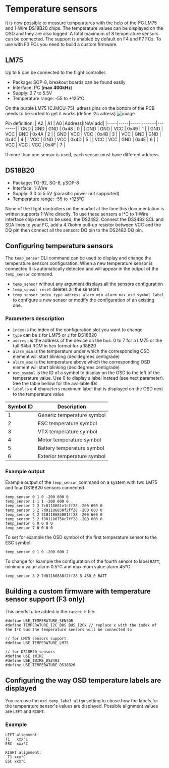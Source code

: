 # Temperature sensors

It is now possible to measure temperatures with the help of the I²C LM75 and 1-Wire DS18B20 chips. The temperature values can be displayed on the OSD and they are also logged. A total maximum of 8 temperature sensors can be connected. The support is enabled by default on F4 and F7 FCs. To use with F3 FCs you need to build a custom firmware.

## LM75

Up to 8 can be connected to the flight controller.

* Package: SOP-8, breakout boards can be found easily
* Interface: I²C (**max 400kHz**)
* Supply: 2.7 to 5.5V
* Temperature range: -55 to +125°C

On the purple LM75 (CJMCU-75), adress pins on the bottom of the PCB needs to be sorted to get it works (define i2c adress)
![image](https://user-images.githubusercontent.com/40316777/218416736-b30f364f-aaeb-426e-b211-ea7ef1f3c20e.png)

Pin definition:
| A2  | A1  | A0  |Address|INAV add|
|-----|-----|-----|-------|--------|
| GND | GND	| GND	| 0x48	 | 0      |
| GND	| GND	| VCC	| 0x49	 | 1      |
| GND	| VCC	| GND	| 0x4A	 | 2      |
| GND	| VCC	| VCC	| 0x4B	 | 3      |
| VCC	| GND	| GND	| 0x4C	 | 4      |
| VCC	| GND	| VCC	| 0x4D	 | 5      |
| VCC	| VCC	| GND	| 0x4E	 | 6      |
| VCC	| VCC	| VCC	| 0x4F	 | 7      |

If more than one sensor is used, each sensor must have different address.


## DS18B20

* Package: TO-92, SO-8, µSOP-8
* Interface: 1-Wire
* Supply: 3.0 to 5.5V (parasitic power not supported)
* Temperature range: -55 to +125°C

None of the flight controllers on the market at the time this documentation is written supports 1-Wire directly. To use these sensors a I²C to 1-Wire interface chip needs to be used, the DS2482. Connect the DS2482 SCL and SDA lines to your FC, add a 4.7kohm pull-up resistor between VCC and the DQ pin then connect all the sensors DQ pin to the DS2482 DQ pin.

## Configuring temperature sensors

The `temp_sensor` CLI command can be used to display and change the temperature sensors configuration. When a new temperature sensor is connected it is automatically detected and will appear in the output of the `temp_sensor` command.

* `temp_sensor` without any argument displays all the sensors configuration
* `temp_sensor reset` deletes all the sensors
* `temp_sensor index type address alarm_min alarm_max osd_symbol label` to configure a new sensor or modify the configuration of an existing one.

### Parameters description

* `index` is the index of the configuration slot you want to change
* `type` can be `1` for LM75 or `2` for DS18B20
* `address` is the address of the device on the bus. 0 to 7 for a LM75 or the full 64bit ROM in hex format for a 18B20
* `alarm_min` is the temperature under which the corresponding OSD element will start blinking (decidegrees centigrade)
* `alarm_max` is the temperature above which the corresponding OSD element will start blinking (decidegrees centigrade)
* `osd_symbol` is the ID of a symbol to display on the OSD to the left of the temperature value. Use 0 to display a label instead (see next parameter). See the table bellow for the available IDs
* `label` is a 4 characters maximum label that is displayed on the OSD next to the temperature value

| Symbol ID | Description                 |
|-----------|-----------------------------|
| 1         | Generic temperature symbol  |
| 2         | ESC temperature symbol      |
| 3         | VTX temperature symbol      |
| 4         | Motor temperature symbol    |
| 5         | Battery temperature symbol  |
| 6         | Exterior temperature symbol |

### Example output

Example output of the `temp_sensor` command on a system with two LM75 and four DS18B20 sensors connected

```
temp_sensor 0 1 0 -200 600 0
temp_sensor 1 1 1 -200 600 0
temp_sensor 2 2 7c0118681e1cff28 -200 600 0
temp_sensor 3 2 7d01186838f2ff28 -200 600 0
temp_sensor 4 2 210118684001ff28 -200 600 0
temp_sensor 5 2 f801186750c7ff28 -200 600 0
temp_sensor 6 0 0 0 0 
temp_sensor 7 0 0 0 0 
```

To set for example the OSD symbol of the first temperature sensor to the ESC symbol:

`temp_sensor 0 1 0 -200 600 2`

To change for example the configuration of the fourth sensor to label `BATT`, minimum value alarm 0.5°C and maximum value alarm 45°C

`temp_sensor 3 2 7d01186838f2ff28 5 450 0 BATT`

## Building a custom firmware with temperature sensor support (F3 only)

This needs to be added in the `target.h` file:

```
#define USE_TEMPERATURE_SENSOR
#define TEMPERATURE_I2C_BUS BUS_I2Cx // replace x with the index of the I²C bus the temperature sensors will be connected to

// for LM75 sensors support
#define USE_TEMPERATURE_LM75

// for DS18B20 sensors
#define USE_1WIRE
#define USE_1WIRE_DS2482
#define USE_TEMPERATURE_DS18B20
```

## Configuring the way OSD temperature labels are displayed

You can use the `osd_temp_label_align` setting to chose how the labels for the temperature sensor's values are displayed. Possible alignment values are `LEFT` and `RIGHT`.

### Example

```
LEFT alignment:
T1   xxx°C
ESC  xxx°C

RIGHT alignment:
 T1 xxx°C
ESC xxx°C
```
